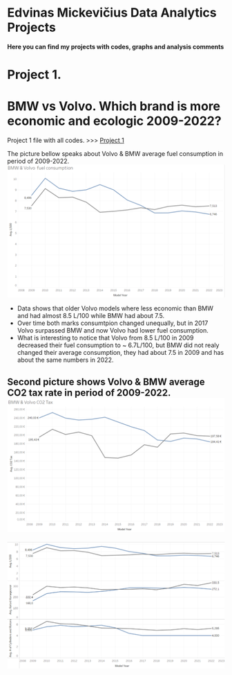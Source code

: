 # Edvinas Mickevičius Data Analytics Projects
**Here you can find my projects with codes, graphs and analysis comments**
# Project 1.
# BMW vs Volvo. Which brand is more economic and ecologic 2009-2022?

Project 1 file with all codes. >>> [Project 1 ](https://bit.ly/3GpYNLj)

The picture bellow speaks about Volvo & BMW average fuel consumption in period of 2009-2022. 
![Picture1](/images/Consumption.png)
- Data shows that older Volvo models where less economic than BMW and had almost 8.5 L/100 while BMW had about 7.5.
- Over time both marks consumtpion changed unequally, but in 2017 Volvo surpassed BMW and now Volvo had lower fuel consumption.
-  What is interesting to notice that Volvo from 8.5 L/100 in 2009 decreased their fuel consumption to ~ 6.7L/100, but BMW did not realy changed their average consumption, they had about 7.5 in 2009 and has about the same numbers in 2022.

Second picture shows Volvo & BMW average CO2 tax rate in period of 2009-2022.
![](/images/CO2%20tax.png)
-


![](/images/Dependency.png)




